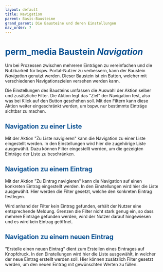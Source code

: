 ```yaml
---
layout: default
title: Navigation
parent: Basis-Bausteine
grand_parent: Die Bausteine und deren Einstellungen
nav_order: 7
---
```


# <span style="color:#0b5394"><span class="material-icons">perm_media</span> **Baustein _Navigation_**</span>

Um bei Prozessen zwischen mehreren Einträgen zu vereinfachen und die Nutzbarkeit für bspw. Portal-Nutzer zu verbessern, kann der Baustein _Navigation_ genutzt werden. Dieser Baustein ist ein Button, welcher mit verschiedenen Navigationszielen versehen werden kann.

Die Einstellungen des Bausteins umfassen die Auswahl der Aktion selber und zusätzliche Filter.
Die Aktion legt das "Ziel" der Navigation fest, also was bei Klick auf den Button geschehen soll.
Mit den Filtern kann diese Aktion weiter eingeschränkt werden, um bspw. nur bestimmte Einträge sichtbar zu machen.

## <span style="color:#0b5394">**Navigation zu einer Liste**</span>

Mit der Aktion "Zu Liste navigieren" kann die Navigation zu einer Liste eingestellt werden. In den Einstellungen wird hier die zugehörige
Liste ausgewählt. Dazu können Filter eingestellt werden, um die gezeigten Einträge der Liste zu beschränken.

## <span style="color:#0b5394">**Navigation zu einem Eintrag**</span>

Mit der Aktion "Zu Eintrag navigieren" kann die Navigation auf einen konkreten Eintrag eingestellt werden.
In den Einstellungen wird hier die Liste ausgewählt. Hier werden die Filter gesetzt, welche den konkreten Eintrag festlegen.

Wird anhand der Filter kein Eintrag gefunden, erhält der Nutzer eine entsprechende Meldung.
Grenzen die Filter nicht stark genug ein, so dass mehrere Einträge gefunden werden,
wird der Nutzer darauf hingewiesen und es wird kein Eintrag geöffnet.

## <span style="color:#0b5394">**Navigation zu einem neuen Eintrag**</span>

"Erstelle einen neuen Eintrag" dient zum Erstellen eines Eintrages auf Knopfdruck.
In den Einstellungen wird hier die Liste ausgewählt, in welcher der neue Eintrag erstellt werden soll.
Hier können zusätzlich Filter gesetzt werden, um den neuen Eintrag mit gewünschten Werten zu füllen.
